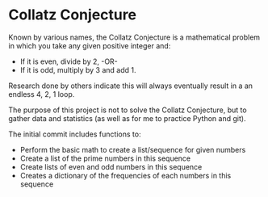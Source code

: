 # Collatz Conjecture
Known by various names, the Collatz Conjecture is a mathematical problem in which you take any given positive integer and:
* If it is even, divide by 2, -OR-
* If it is odd, multiply by 3 and add 1.

Research done by others indicate this will always eventually result in a an endless 4, 2, 1 loop.

The purpose of this project is not to solve the Collatz Conjecture, but to gather data and statistics (as well as for me to practice Python and git).

The initial commit includes functions to:
* Perform the basic math to create a list/sequence for given numbers
* Create a list of the prime numbers in this sequence
* Create lists of even and odd numbers in this sequence
* Creates a dictionary of the frequencies of each numbers in this sequence
